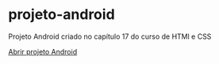 # projeto-android
Projeto Android criado no capítulo 17 do curso de HTMl e CSS

<a href= "https://acjbatista.github.io/projeto-android/" target= "_blank"> Abrir projeto Android   </a>
 